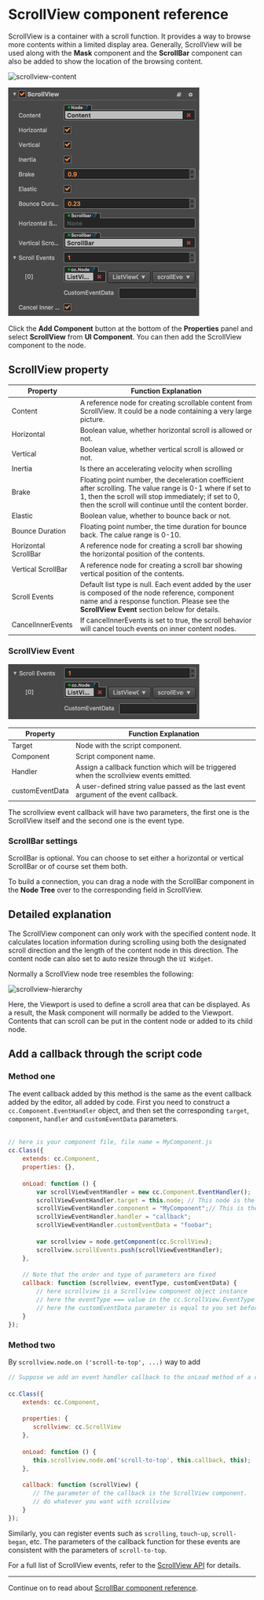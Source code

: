 # ScrollView component reference

ScrollView is a container with a scroll function. It provides a way to browse more contents within a limited display area. Generally, ScrollView will be used along with the **Mask** component and the **ScrollBar** component can also be added to show the location of the browsing content.

![scrollview-content](./scrollview/scrollview-content.png)

![scrollview-inspector](./scrollview/scrollview-inspector.png)

Click the **Add Component** button at the bottom of the **Properties** panel and select **ScrollView** from **UI Component**. You can then add the ScrollView component to the node.

## ScrollView property

| Property |   Function Explanation
| -------------- | ----------- |
| Content    | A reference node for creating scrollable content from ScrollView. It could be a node containing a very large picture.
| Horizontal | Boolean value, whether horizontal scroll is allowed or not.
| Vertical   | Boolean value, whether vertical scroll is allowed or not.
| Inertia    | Is there an accelerating velocity when scrolling
| Brake      | Floating point number, the deceleration coefficient after scrolling. The value range is 0-1 where if set to 1, then the scroll will stop immediately; if set to 0, then the scroll will continue until the content border.
| Elastic              | Boolean value, whether to bounce back or not.
| Bounce Duration      | Floating point number, the time duration for bounce back. The calue range is 0-10.
| Horizontal ScrollBar | A reference node for creating a scroll bar showing the horizontal position of the contents.
| Vertical ScrollBar   | A reference node for creating a scroll bar showing vertical position of the contents.
| Scroll Events        | Default list type is null. Each event added by the user is composed of the node reference, component name and a response function. Please see the **ScrollView Event** section below for details.
| CancelInnerEvents	   | If cancelInnerEvents is set to true, the scroll behavior will cancel touch events on inner content nodes.

### ScrollView Event

![scrollview-event](./scrollview/scrollview-event.png)

| Property |   Function Explanation
| -------------- | ----------- |
| Target          | Node with the script component.  |
| Component       | Script component name.           |
| Handler         | Assign a callback function which will be triggered when the scrollview events emitted.     |
| customEventData | A user-defined string value passed as the last event argument of the event callback.       |

The scrollview event callback will have two parameters, the first one is the ScrollView itself and the second one is the event type.

### ScrollBar settings

ScrollBar is optional. You can choose to set either a horizontal or vertical ScrollBar or of course set them both.

To build a connection, you can drag a node with the ScrollBar component in the **Node Tree** over to the corresponding field in ScrollView.

## Detailed explanation

The ScrollView component can only work with the specified content node. It calculates location information during scrolling using both the designated scroll direction and the length of the content node in this direction. The content node can also set to auto resize through the `UI Widget`.

Normally a ScrollView node tree resembles the following:

![scrollview-hierarchy](./scrollview/scrollview-hierarchy.png)

Here, the Viewport is used to define a scroll area that can be displayed. As a result, the Mask component will normally be added to the Viewport. Contents that can scroll can be put in the content node or added to its child node.

## Add a callback through the script code

### Method one

The event callback added by this method is the same as the event callback added by the editor, all added by code. First you need to construct a `cc.Component.EventHandler` object, and then set the corresponding `target`, `component`, `handler` and `customEventData` parameters.

```js

// here is your component file, file name = MyComponent.js
cc.Class({
    extends: cc.Component,
    properties: {},

    onLoad: function () {
        var scrollViewEventHandler = new cc.Component.EventHandler();
        scrollViewEventHandler.target = this.node; // This node is the node to which your event handler code component belongs
        scrollViewEventHandler.component = "MyComponent";// This is the code file name
        scrollViewEventHandler.handler = "callback";
        scrollViewEventHandler.customEventData = "foobar";

        var scrollview = node.getComponent(cc.ScrollView);
        scrollview.scrollEvents.push(scrollViewEventHandler);
    },

	// Note that the order and type of parameters are fixed
    callback: function (scrollview, eventType, customEventData) {
        // here scrollview is a Scrollview component object instance
        // here the eventType === value in the cc.ScrollView.EventType enum
        // here the customEventData parameter is equal to you set before the "foobar"
    }
});
```

### Method two

By `scrollview.node.on ('scroll-to-top', ...)` way to add

```js
// Suppose we add an event handler callback to the onLoad method of a component and handle the event in the callback function:

cc.Class({
    extends: cc.Component,

    properties: {
       scrollview: cc.ScrollView
    },

    onLoad: function () {
       this.scrollview.node.on('scroll-to-top', this.callback, this);
    },

    callback: function (scrollView) {
       // The parameter of the callback is the ScrollView component.
       // do whatever you want with scrollview
    }
});
```

Similarly, you can register events such as `scrolling`, `touch-up`, `scroll-began`, etc. The parameters of the callback function for these events are consistent with the parameters of `scroll-to-top`.

For a full list of ScrollView events, refer to the [ScrollView API](../../../api/en/classes/ScrollView.html) for details.

---

Continue on to read about [ScrollBar component reference](scrollbar.md).
